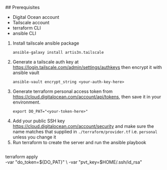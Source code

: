 
## Prerequisites

- Digital Ocean account
- Tailscale account
- terraform CLI
- ansible CLI

1. Install tailscale ansible package
   ```shell
   ansible-galaxy install artis3n.tailscale
   ```
2. Generate a tailscale auth key at https://login.tailscale.com/admin/settings/authkeys then encrypt it with ansible vault
   ```shell
   ansible-vault encrypt_string <your-auth-key-here>
   ```
3. Generate terraform personal access token from https://cloud.digitalocean.com/account/api/tokens, then save it in your environment.
   ```shell
   export DO_PAT="<your-token-here>"
   ```
4. Add your public SSH key https://cloud.digitalocean.com/account/security and make sure the name matches that supplied in `./terraform/provider.tf` i.e. `personal` unless you change it
5. Run terraform to create the server and run the ansible playbook
   ```shell
terraform apply \
  -var "do_token=${DO_PAT}" \
  -var "pvt_key=$HOME/.ssh/id_rsa"
   ```
